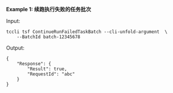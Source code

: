 **Example 1: 续跑执行失败的任务批次**



Input: 

```
tccli tsf ContinueRunFailedTaskBatch --cli-unfold-argument  \
    --BatchId batch-12345678
```

Output: 
```
{
    "Response": {
        "Result": true,
        "RequestId": "abc"
    }
}
```

